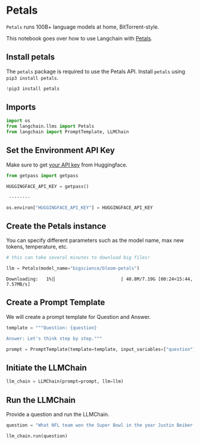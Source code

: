 # Petals

`Petals` runs 100B+ language models at home, BitTorrent-style.

This notebook goes over how to use Langchain with [Petals](https://github.com/bigscience-workshop/petals).

## Install petals
The `petals` package is required to use the Petals API. Install `petals` using `pip3 install petals`.


```python
!pip3 install petals
```

## Imports


```python
import os
from langchain.llms import Petals
from langchain import PromptTemplate, LLMChain
```

## Set the Environment API Key
Make sure to get [your API key](https://huggingface.co/docs/api-inference/quicktour#get-your-api-token) from Huggingface.


```python
from getpass import getpass

HUGGINGFACE_API_KEY = getpass()
```

     ········
    


```python
os.environ["HUGGINGFACE_API_KEY"] = HUGGINGFACE_API_KEY
```

## Create the Petals instance
You can specify different parameters such as the model name, max new tokens, temperature, etc.


```python
# this can take several minutes to download big files!

llm = Petals(model_name="bigscience/bloom-petals")
```

    Downloading:   1%|▏                        | 40.8M/7.19G [00:24<15:44, 7.57MB/s]

## Create a Prompt Template
We will create a prompt template for Question and Answer.


```python
template = """Question: {question}

Answer: Let's think step by step."""

prompt = PromptTemplate(template=template, input_variables=["question"])
```

## Initiate the LLMChain


```python
llm_chain = LLMChain(prompt=prompt, llm=llm)
```

## Run the LLMChain
Provide a question and run the LLMChain.


```python
question = "What NFL team won the Super Bowl in the year Justin Beiber was born?"

llm_chain.run(question)
```
